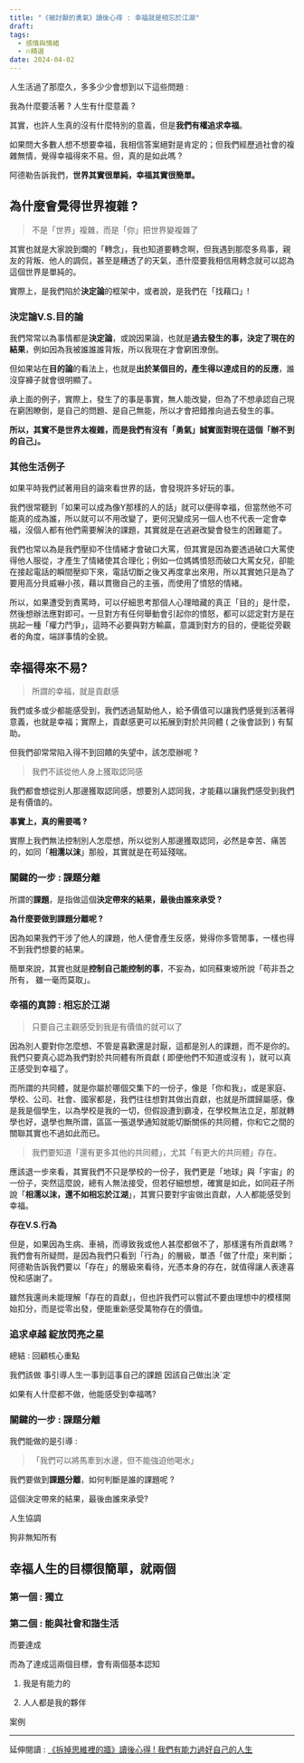 ```yaml
---
title: "《被討厭的勇氣》讀後心得 : 幸福就是相忘於江湖"
draft: 
tags:
  - 感情與情緒
  - 🔥精選
date: 2024-04-02
---
```

人生活過了那麼久，多多少少會想到以下這些問題 :

我為什麼要活著 ? 人生有什麼意義 ?

其實，也許人生真的沒有什麼特別的意義，但是**我們有權追求幸福**。

如果問大多數人想不想要幸福，我相信答案絕對是肯定的；但我們經歷過社會的複雜無情，覺得幸福得來不易。但，真的是如此嗎 ?

阿德勒告訴我們，**世界其實很單純，幸福其實很簡單。**



## 為什麼會覺得世界複雜 ?

> 不是「世界」複雜，而是「你」把世界變複雜了

其實也就是大家說到爛的「轉念」，我也知道要轉念啊，但我遇到那麼多鳥事，親友的背叛、他人的調侃，甚至是糟透了的天氣，憑什麼要我相信用轉念就可以認為這個世界是單純的。

實際上，是我們陷於**決定論**的框架中，或者說，是我們在「找藉口」!

### **決定論V.S.目的論**

我們常常以為事情都是**決定論**，或說因果論，也就是**過去發生的事，決定了現在的結果**，例如因為我被誰誰誰背叛，所以我現在才會窮困潦倒。

但如果站在**目的論**的看法上，也就是**出於某個目的，產生得以達成目的的反應**，誰沒穿褲子就會很明顯了。

承上面的例子，實際上，發生了的事是事實，無人能改變，但為了不想承認自己現在窮困瞭倒，是自己的問題、是自己無能，所以才會把錯推向過去發生的事。

**所以，其實不是世界太複雜，而是我們有沒有「勇氣」誠實面對現在這個「辦不到的自己」。**

### 其他生活例子

如果平時我們試著用目的論來看世界的話，會發現許多好玩的事。

我們很常聽到「如果可以成為像Y那樣的人的話」就可以便得幸福，但當然他不可能真的成為誰，所以就可以不用改變了，更何況變成另一個人也不代表一定會幸福，沒個人都有他們需要解決的課題，其實就是在逃避改變會發生的困難罷了。

我們也常以為是我們壓抑不住情緒才會破口大罵，但其實是因為要透過破口大罵使得他人服從，才產生了情緒使其合理化；例如一位媽媽憤怒而破口大罵女兒，卻能在接起電話的瞬間壓抑下來，電話切斷之後又再度拿出來用，所以其實她只是為了要用高分貝威嚇小孩，藉以貫徹自己的主張，而使用了憤怒的情緒。

所以，如果遭受到責罵時，可以仔細思考那個人心理暗藏的真正「目的」是什麼，然後想辦法應對即可。一旦對方有任何舉動會引起你的憤怒，都可以認定對方是在挑起一種「權力鬥爭」，這時不必要與對方輸贏，意識到對方的目的，便能從旁觀者的角度，端詳事情的全貌。



## 幸福得來不易?

> 所謂的幸福，就是貢獻感

我們或多或少都能感受到，我們透過幫助他人，給予價值可以讓我們感覺到活著得意義，也就是幸福；實際上，貢獻感更可以拓展到對於共同體 ( 之後會談到 ) 有幫助。

但我們卻常常陷入得不到回饋的失望中，該怎麼辦呢 ?

> 我們不該從他人身上獲取認同感

我們都會想從別人那邊獲取認同感，想要別人認同我，才能藉以讓我們感受到我們是有價值的。

**事實上，真的需要嗎 ?**

實際上我們無法控制別人怎麼想，所以從別人那邊獲取認同，必然是幸苦、痛苦的，如同「**相濡以沫**」那般，其實就是在苟延殘喘。

### 關鍵的一步 : 課題分離

所謂的**課題**，是指做這個**決定帶來的結果，最後由誰來承受 ?**

**為什麼要做到課題分離呢 ?**

因為如果我們干涉了他人的課題，他人便會產生反感，覺得你多管閒事，一樣也得不到我們想要的結果。

簡單來說，其實也就是**控制自己能控制的事**，不妄為，如同蘇東坡所說「苟非吾之所有， 雖一毫而莫取」。

### 幸福的真諦 : 相忘於江湖

> 只要自己主觀感受到我是有價值的就可以了

因為別人要對你怎麼想、不管是喜歡還是討厭，這都是別人的課題，而不是你的。我們只要真心認為我們對於共同體有所貢獻 ( 即便他們不知道或沒有 )，就可以真正感受到幸福了。

而所謂的共同體，就是你屬於哪個交集下的一份子，像是「你和我」，或是家庭、學校、公司、社會、國家都是，我們往往想對其做出貢獻，也就是所謂歸屬感，像是我是個學生，以為學校是我的一切，但假設遭到霸凌，在學校無法立足，那就轉學也好，退學也無所謂，區區一張退學通知就能切斷關係的共同體，你和它之間的關聯其實也不過如此而已。

> 我們要知道「還有更多其他的共同體」，尤其「有更大的共同體」存在。

應該退一步來看，其實我們不只是學校的一份子，我們更是「地球」與「宇宙」的一份子，突然這麼說，總有人無法接受，但若仔細想想，確實是如此，如同莊子所說「**相濡以沫，還不如相忘於江湖**」，其實只要對宇宙做出貢獻，人人都能感受到幸福。

**存在V.S.行為**

但是，如果因為生病、車禍，而導致我或他人甚麼都做不了，那樣還有所貢獻嗎 ? 我們會有所疑問，是因為我們只看到「行為」的層級，單憑「做了什麼」來判斷；阿德勒告訴我們要以「存在」的層級來看待，光憑本身的存在，就值得讓人表達喜悅和感謝了。

雖然我還尚未能理解「存在的貢獻」，但也許我們可以嘗試不要由理想中的模樣開始扣分，而是從零出發，便能重新感受萬物存在的價值。

### 追求卓越 綻放閃亮之星

總結 : 回顧核心重點

我們該做 事引導人生一事到這事自己的課題 因該自己做出決ˊ定

如果有人什麼都不做，他能感受到幸福嗎?

### 關鍵的一步 : 課題分離

我們能做的是引導 :

> 「我們可以將馬牽到水邊，但不能強迫他喝水」

我們要做到**課題分離**，如何判斷是誰的課題呢 ?

這個決定帶來的結果，最後由誰來承受?

人生協調

狗非無知所有



## 幸福人生的目標很簡單，就兩個

### 第一個 : 獨立

### 第二個 : 能與社會和諧生活

而要達成

而為了達成這兩個目標，會有兩個基本認知

1. 我是有能力的

2. 人人都是我的夥伴

案例

---

延伸閱讀 : [《拆掉思維裡的牆》讀後心得 ! 我們有能力過好自己的人生](./《拆掉思維裡的牆》讀後心得%20!%20我們有能力過好自己的人生.md)